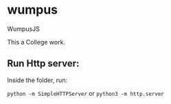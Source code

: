 # wumpus
WumpusJS

This a College work.

Run Http server:
----------------

Inside the folder, run:

`python -m SimpleHTTPServer` or `python3 -m http.server`